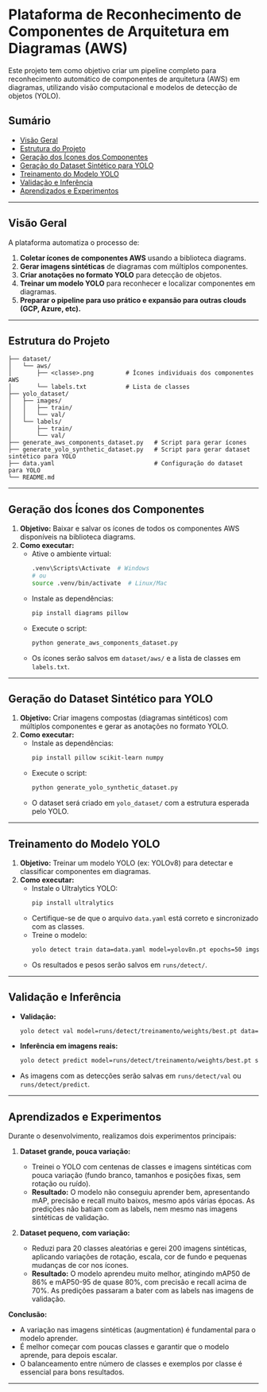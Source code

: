 # Plataforma de Reconhecimento de Componentes de Arquitetura em Diagramas (AWS)

Este projeto tem como objetivo criar um pipeline completo para reconhecimento automático de componentes de arquitetura (AWS) em diagramas, utilizando visão computacional e modelos de detecção de objetos (YOLO).

## Sumário
- [Visão Geral](#visão-geral)
- [Estrutura do Projeto](#estrutura-do-projeto)
- [Geração dos Ícones dos Componentes](#geração-dos-ícones-dos-componentes)
- [Geração do Dataset Sintético para YOLO](#geração-do-dataset-sintético-para-yolo)
- [Treinamento do Modelo YOLO](#treinamento-do-modelo-yolo)
- [Validação e Inferência](#validação-e-inferência)
- [Aprendizados e Experimentos](#aprendizados-e-experimentos)

---

## Visão Geral

A plataforma automatiza o processo de:
1. **Coletar ícones de componentes AWS** usando a biblioteca diagrams.
2. **Gerar imagens sintéticas** de diagramas com múltiplos componentes.
3. **Criar anotações no formato YOLO** para detecção de objetos.
4. **Treinar um modelo YOLO** para reconhecer e localizar componentes em diagramas.
5. **Preparar o pipeline para uso prático e expansão para outras clouds (GCP, Azure, etc).**

---

## Estrutura do Projeto

```
├── dataset/
│   └── aws/
│       ├── <classe>.png         # Ícones individuais dos componentes AWS
│       └── labels.txt           # Lista de classes
├── yolo_dataset/
│   ├── images/
│   │   ├── train/
│   │   └── val/
│   └── labels/
│       ├── train/
│       └── val/
├── generate_aws_components_dataset.py   # Script para gerar ícones
├── generate_yolo_synthetic_dataset.py   # Script para gerar dataset sintético para YOLO
├── data.yaml                            # Configuração do dataset para YOLO
└── README.md
```

---

## Geração dos Ícones dos Componentes

1. **Objetivo:** Baixar e salvar os ícones de todos os componentes AWS disponíveis na biblioteca diagrams.
2. **Como executar:**
   - Ative o ambiente virtual:
     ```bash
     .venv\Scripts\Activate  # Windows
     # ou
     source .venv/bin/activate  # Linux/Mac
     ```
   - Instale as dependências:
     ```bash
     pip install diagrams pillow
     ```
   - Execute o script:
     ```bash
     python generate_aws_components_dataset.py
     ```
   - Os ícones serão salvos em `dataset/aws/` e a lista de classes em `labels.txt`.

---

## Geração do Dataset Sintético para YOLO

1. **Objetivo:** Criar imagens compostas (diagramas sintéticos) com múltiplos componentes e gerar as anotações no formato YOLO.
2. **Como executar:**
   - Instale as dependências:
     ```bash
     pip install pillow scikit-learn numpy
     ```
   - Execute o script:
     ```bash
     python generate_yolo_synthetic_dataset.py
     ```
   - O dataset será criado em `yolo_dataset/` com a estrutura esperada pelo YOLO.

---

## Treinamento do Modelo YOLO

1. **Objetivo:** Treinar um modelo YOLO (ex: YOLOv8) para detectar e classificar componentes em diagramas.
2. **Como executar:**
   - Instale o Ultralytics YOLO:
     ```bash
     pip install ultralytics
     ```
   - Certifique-se de que o arquivo `data.yaml` está correto e sincronizado com as classes.
   - Treine o modelo:
     ```bash
     yolo detect train data=data.yaml model=yolov8n.pt epochs=50 imgsz=640
     ```
   - Os resultados e pesos serão salvos em `runs/detect/`.

---

## Validação e Inferência

- **Validação:**
  ```bash
  yolo detect val model=runs/detect/treinamento/weights/best.pt data=data.yaml
  ```
- **Inferência em imagens reais:**
  ```bash
  yolo detect predict model=runs/detect/treinamento/weights/best.pt source=CAMINHO/DA/IMAGEM_OU_PASTA
  ```
- As imagens com as detecções serão salvas em `runs/detect/val` ou `runs/detect/predict`.

---

## Aprendizados e Experimentos

Durante o desenvolvimento, realizamos dois experimentos principais:

1. **Dataset grande, pouca variação:**
   - Treinei o YOLO com centenas de classes e imagens sintéticas com pouca variação (fundo branco, tamanhos e posições fixas, sem rotação ou ruído).
   - **Resultado:** O modelo não conseguiu aprender bem, apresentando mAP, precisão e recall muito baixos, mesmo após várias épocas. As predições não batiam com as labels, nem mesmo nas imagens sintéticas de validação.

2. **Dataset pequeno, com variação:**
   - Reduzi para 20 classes aleatórias e gerei 200 imagens sintéticas, aplicando variações de rotação, escala, cor de fundo e pequenas mudanças de cor nos ícones.
   - **Resultado:** O modelo aprendeu muito melhor, atingindo mAP50 de 86% e mAP50-95 de quase 80%, com precisão e recall acima de 70%. As predições passaram a bater com as labels nas imagens de validação.

**Conclusão:**
- A variação nas imagens sintéticas (augmentation) é fundamental para o modelo aprender.
- É melhor começar com poucas classes e garantir que o modelo aprende, para depois escalar.
- O balanceamento entre número de classes e exemplos por classe é essencial para bons resultados.

---
